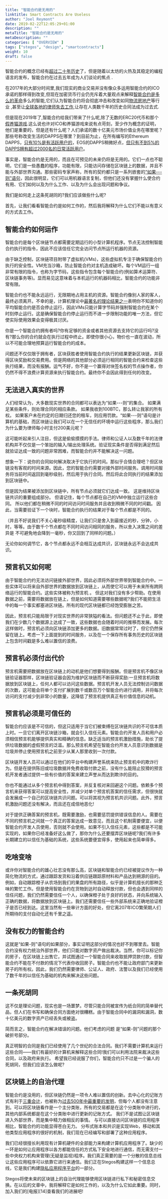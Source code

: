 ```yaml
---
title: "智能合约是无用的"
linktitle: Smart Contracts Are Useless
author: "Joel Reymont"
date: 2019-02-22T12:05:29+01:00
description: ""
metaTitle: "智能合约是无用的"
metaDescription: ""
categories: [ "OVERVIEW" ]
tags: ["stegos", "design", "smartcontracts"]
weight: 10
draft: false
---
```


智能合约的概念已经有[超过二十年历史][1]了，但是随着以太坊的火热及其稳定的编程语言的发布，智能合约在过去五年成为人们谈论的焦点 .

在2017年的大部分时间里,我们现实的商业交易并没有像众多运用智能合约的ICO承诺的那样得到改变,但现在加密货币行业仍充斥着大量观点来解释[智能合约是多么的革命][2]多么的智能,它们认为智能合约将会彻底冲击和改变如同[物流][3][房地产][4]等行业 ,甚至让[全球各地的律师失去工作][5],让存在人类数千年的历史合同法成为过去式.


但是现在2019年了,智能合约给我们带来了什么呢,除了无数的ERC20代币和那个[假养猫游戏][6].这么说也许对ICO和养猫游戏来说有点苛刻，至少作为概念的证明，他们是重要的，但是还有什么呢？人们承诺的数十亿美元市场价值业务在哪里呢？那些号称改变生活的DAPPS在哪里？到目前为止，在所有编写的Ethereum DAPPS，[只有10%是有活跃用户的][7]，EOS的DAPPS稍微好点，[但只有不到5%的DAPPS拥有超过2000名的日常活跃用户][8]。

事实是，智能合约是无用的，而且在可预见的未来仍将是无用的。它们一点也不聪明，它们是一些愚蠢的程序，功能有限，只能访问存储在区块链上的数据，并且不能与外部世界沟通。那些密码专家声称，所有的契约都只是一系列嵌套的[“如果---则”语句][9]，因此很明显，它们可以用机器语言复制，但他们还没有掌握什么使合约有用、它们如何以及为什么工作、以及为什么会出现问题和争议。

我们是如何走上这条死胡同的?我们应该做些什么呢?

首先，让我们看看智能合约是如何工作的，然后我将解释为什么它们不能以有意义的方式去工作。

## 智能合约如何运作

智能合约是每个区块链节点都需要定期运行的小型计算机程序。节点无法控制智能合约执行的指令，因此不应该信任它完全访问节点所运行机器的资源。

由于缺乏控制，区块链项目附带了虚拟机(VMs)，这些虚拟机专注于确保智能合约执行的安全性。VM充当沙箱，防止智能合约对主机造成破坏。每个VM运行一组非常有限的指令，也称为字节码，这些指令包含每个智能合约(例如算术运算符、区块链事务等)。显而易见这意味着与本机运行的机器码相比，智能合约的功能非常有限。

智能合约也不能永远运行，无限期地占用主机的资源。智能合约像别人家的客人，最终必须离开。不幸的是，计算机理论中[最著名的理论结果之一][10]表明你不知道你的平均智能合约是否会停止运行，因此VMs只能计算字节码并强制智能合约在某个时刻停止运行。这是确保智能合约停止运行而不进一步限制功能的唯一方法，但它使实际使用效果会变得极其讨厌。

你是一个智能合约拥有者吗?你有足够的资金或者其他资源去支持它的运行吗?没有?那么你的合约就会在执行过程中终止。即使你很小心，物价也一直在波动，所以不可能合理地预算运行智能合约的成本。

问题还不仅仅限于拥有者，区块获胜者使用智能合约执行的结果更新区块链，并获得区块奖励和交易费用。但是网络的其他部分必须运行相同的智能合约来检查这些执行结果，而没有报酬。运气不好，你不是一个赢得对块签名权的节点操作者，你仍然不得不浪费计算资源来执行智能合约。最终你不会因此得到任何的改变。

## 无法进入真实的世界

人们经常认为，大多数现实世界的合同都可以表达为“如果---则”的集合。 如果满足某些条件，则处理合同的相应条款。 如果我收到100BTC，那么转让我家的所有权。 如果客户未在约定的日期归还您的租车，则应用罚款。“如果---则”语句是计算机的基础，而区块链让我们可以在一个无信任的环境中运行这些程序，那么我们为什么要为律师每小时支付200美元呢？

这可能听起来引人注目，但这是偷偷摸摸的手法。律师和公证人以及数千年的法律机构并不仅仅是一个笨拙的输入/输出处理系统。验证现实条件是否得到满足然后就验证达成一致的问题非常困难，而智能合约并不能解决这一问题。

想象一下：说你的合同如何解决取决于它执行的时间。那似乎合情合理吧？但区块链没有客观的时间来源。因此，您的智能合约需要对接外部时间服务。调用时间服务将当前时间返回到毫秒级别，然后用于执行合同。然后将此合同执行的结果添加到区块链中。

但是因为结果被添加到区块链中，所有节点必须就它们达成一致。 这是维持区块链共识的重要组成部分。 但请记住，每个节点都在自己的VM中独立运行这些合同。 所以他们都在稍微不同的时间访问时间服务并且收到稍微不同的时间戳。 因此，当需要验证下一个块时，智能合约执行的结果对于每个节点都是不同的。

（并且不好说我们不关心毫秒级精度，让我们只是舍入到最接近的秒，分钟，小时，等等。由于数千个节点都在不同时间访问相同的服务，所以舍入决策之间的差异是 不可避免地会降到一毫秒，你又回到了同样的问题。）

无论你如何调节它，各个节点都永远不会相互达成共识，区块链永远不会达成共识。

## 预言机又如何呢

由于智能合约约无法访问链接外部世界，因此必须将外部世界带到智能合约中。一些实体可以将来自外部世界的数据放到区块链上，从而使它可以用于未来所有跨网络运行的智能合约。这些实体被称为预言机 。
但这对我们没有多少帮助。在使用数据之前，需要将数据放在链上，但是如何知道需要哪些数据呢?我们不能把生活中的每一个事实都塞进区块链。所有的现代区块链都已经饱受膨胀之苦。

因此，预言机只能局限于对现实世界的非常狭隘的看法。但问题还不止于此，即使我们在少数几个数据源上达成了一致，这些数据也会随着时间的推移而发展。每次这样做时，预言机必须向区块链添加更多的数据。旧数据常常过时了，但它仍然保留在链上。考虑一下上面提到的时间服务，以及在一个保存所有事务历史的区块链上包含时间戳是多么难以置信的浪费。

## 预言机必须付出代价

预言机需要把数据放在区块链上的动机是他们想要得到报酬。但是预言机不像区块链验证器那样，区块链验证器会因为维护区块链而不断获得奖励:一旦预言机将数据放到区块链上，任何人都可以访问这些数据。预言机开发人员无法控制访问数据的次数，这可能会将单个支付扩展到数千或数百万个智能合约进行调用，并将每次访问的支付减少到非常小的数量，这降低了预言机提供真正有价值信息的动机。

## 预言机必须是可信任的

智能合约应该是不可信的，但这只适用于当它们被束缚在区块链共识的不可信本质上时。一旦它们离开区块链沙箱，就会引入信任元素。智能合约开发人员和用户必须相信预言机能够提供真实和精确的信息。缺乏适当的预言机激励措施，助长了提供垃圾数据的虚假预言的泛滥。那么预言机希望在智能合约开发人员意识到数据是垃圾并停止使用预言机之前至少从某人那里收到一次付款。

区块链开发人员可以通过在他们的平台中构建声誉系统来防止预言机中的欺诈行为。但是在提供陈旧或垃圾数据并免费收取付款之前，没有什么能阻止狡猾的预言机开发者通过提供一些有价值的答案来建立声誉从而达到欺诈的目的。

你也不能通过从多个预言机中得到答案，并反复核对来回避这个问题。依赖多个预言机来获得答案可以提高安全性，并减少对单个预言机答案的信任需求，但很快就会发展成一个自己的区块链共识问题。可以将其视为预言机共识问题。此外，预言机激励问题还没有解决，而且还在成倍地恶化!

对于提供正确答案的预言机，既需要激励，也需要惩罚提供错误信息的人。需要在不同的预言机之间就一个真正的答案达成一致意见，而且这个机制需要便宜，以便智能合约开发人员使用，否则就不会使用。如果不引入信任元素，这些都是不可能实现的，如果你已经准备好这么做了，那你为什么还要摆弄区块链呢?我们有许多长期建立的以信任为基础的系统，这些系统要便宜得多，使用起来也简单得多。

## 吃啥变啥

或许你对智能合约的雄心壮志没有那么高，区块链和智能合约已经被提议作为一种简化物流的方式，通过跟踪发货和沿着供应链跟踪原材料和产品达到朔源的目的。
例如，自动跟踪橙子从农场到我们的果盘的所有路径，似乎是计算机擅长的那种乏味的繁忙工作。但是使用智能合约在货物到达时自动释放付款，但也会遇到同样的信任问题，我们仍然需要信任一个人，以确保橙子处于良好的状态，并向系统输入正确的数据，将数据放到区块链上。我们还需要信任一些外部系统来正确地验证橙子是否已经到达。这里当然有一些审计方面的好处，但它离207年ICO繁荣期人们所期待的支付自动化还有千里之遥。

## 没有权力的智能合约

这就是“如果-则”语句的如果部分，事实证明这部分的情况也好不到哪里去。智能合约没有权力统治外部世界，他们只能对数字资产做出裁决。当然，你可以标记你的房子，在区块链上出售它，并试图通过一个智能合同来收取抵押贷款付款，但智能合约不能在不付款的情况下代表你收回房子。智能合约也不能让政府部门来更新房子的所有权。因此，我们仍然需要律师、公证人、政府、法警以及我们已经使用了数千年的以信任为基础的机构来解决这些问题。

## 一条死胡同

这不仅是理论问题，现实也是一场噩梦。尽管只能合同被宣传为纸合同的简单替代品，但人们在书写和确保合同方面绝对很糟糕。由于智能合同中的漏洞和漏洞，数十亿美元的数字资产已经丢失或被盗。

简而言之，智能合约在解决错误的问题。他们考虑的问题 是“如果-则”问题的那个破折号部分。

真正明智的合同是我们已经使用了几个世纪的合法合同。我们不需要计算机来运行这些合同——我们有最好的计算机来解释这些合同!我们可以利用法院来裁决这些合同，以及政府来执行。
希望我已经说服了你们，智能合约只不过是一个骗人的死胡同，但我们应该怎么做呢?

## 区块链上的自治代理

智能合约是没用的，但区块链仍然是一项令人难以置信的创新。去中心化的记账方式有利于[三重会计][11]，也被称为[过去500年中最重要的发明][12]，但每个人都没有注意到。可以将区块链看作是一个主分类账，所有的交易都是在这个分类账中进行的，其他内部系统都是在这个分类账中进行更新的记账方式。
我们不是试图让区块链进入外部世界，而是集中精力做相反的事情。 与可以直接访问区块链的应用程序相比，智能合约的功能显得苍白无力。 分布式账本和共识是实现Web，移动和其他类型应用程序的很好的机制，我们现在已经编写和部署了这种应用程序。

我们已经很擅长利用现有计算机硬件的全部能力来构建计算机应用程序了。缺少的一环是如何让应用程序以各方都能信任的方式私下安全地进行通信，而无需支付一些中央权力机构来管理(无疑是监视)程序。我们真正需要的是一个分散的信息总线让这些应用程序可以依靠它进行来通信。我们正在Stegos构建这样一个信息总线，它是我们构建[隐私应用程序平台][13]的一部分。

Stegos将使未来的区块链上的自治代理能够使用区块链进行私下和秘密信息交换。在以后的文章中，我将解释它是如何工作的，以及为什么它如此重要。同时，加入我们的[电报][14]查看我们的进展吧!

[1]:http://www.fon.hum.uva.nl/rob/Courses/InformationInSpeech/CDROM/Literature/LOTwinterschool2006/szabo.best.vwh.net/smart.contracts.html
[2]:https://blockchainmagazine.net/the-smart-contract-revolution-is-coming/
[3]:https://medium.com/@credits/how-blockchain-could-help-logistics-c3b2ab60be55
[4]:https://medium.com/ethereum-dapp-builder/smart-contracts-and-the-real-estate-59e3dfdb5d2c
[5]:https://qz.com/459009/the-technology-behind-bitcoin-could-replace-lawyers-too/
[6]:https://www.cryptokitties.co/
[7]:https://www.longhash.com/news/ten-percent-of-ethereum-dapps-are-used-on-any-given-day
[8]:https://www.longhash.com/news/over-50-of-eos-dapps-are-used-on-any-given-day-compared-to-10-of-eth-dapps
[9]:https://www.forbes.com/sites/forbescoachescouncil/2018/05/16/how-smart-contracts-could-change-the-way-you-do-business/#236a2f6c1288
[10]:https://en.m.wikipedia.org/wiki/Halting_problem
[11]:http://iang.org/papers/triple_entry.html
[12]:https://hackernoon.com/why-everyone-missed-the-most-important-invention-in-the-last-500-years-c90b0151c169
[13]:https://t.me/stegos4privacy
